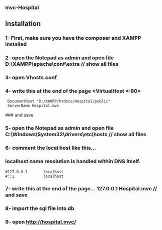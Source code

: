 ### mvc-Hospital

## installation
### 1- First, make sure you have the composer and XAMPP installed 
### 2- open the Notepad as admin and open file D:\XAMPP\apache\conf\extra  // show all files 
### 3- open Vhosts.conf 
### 4- write this at the end of the page   <VirtualHost *:80>
     DocumentRoot "D:/XAMPP/htdocs/Hospital/public"
     ServerName Hospital.mvc
  </VirtualHost>
###  and save 
  
###  5- open the Notepad as admin and open file C:\Windows\System32\drivers\etc\hosts  // show all files 
  
###  6- comment the local host like this...  
### localhost name resolution is handled within DNS itself.
	#127.0.0.1       localhost
	#::1             localhost
  
###  7- write this at the end of the page...   127.0.0.1         Hospital.mvc  // and save
  
###  8- import the sql file into db
  
###  9- open http://hospital.mvc/   
  
    
  


